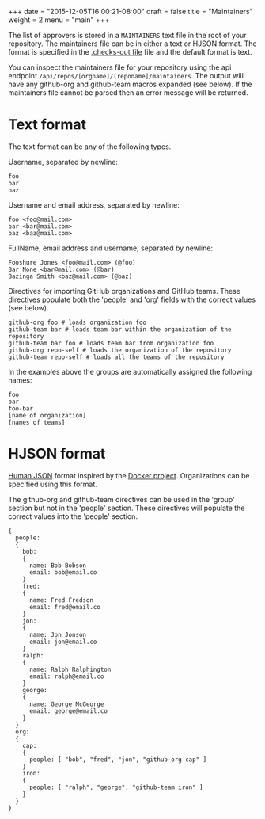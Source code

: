 +++
date = "2015-12-05T16:00:21-08:00"
draft = false
title = "Maintainers"
weight = 2
menu = "main"
+++

The list of approvers is stored in a `MAINTAINERS` text file in the root
of your repository. The maintainers file can be in either a text or HJSON
format. The format is specified in the [.checks-out file](../customize) file
and the default format is text.

You can inspect the maintainers file for your repository using the api endpoint
`/api/repos/[orgname]/[reponame]/maintainers`. The output will have any
github-org and github-team macros expanded (see below). If the maintainers
file cannot be parsed then an error message will be returned.

# Text format

The text format can be any of the following types.

Username, separated by newline:

```
foo
bar
baz
```

Username and email address, separated by newline:

```
foo <foo@mail.com>
bar <bar@mail.com>
baz <baz@mail.com>
```

FullName, email address and username, separated by newline:

```
Fooshure Jones <foo@mail.com> (@foo)
Bar None <bar@mail.com> (@bar)
Bazinga Smith <baz@mail.com> (@baz)
```

Directives for importing GitHub organizations and GitHub teams.
These directives populate both the 'people' and 'org' fields
with the correct values (see below).

```
github-org foo # loads organization foo
github-team bar # loads team bar within the organization of the repository
github-team bar foo # loads team bar from organization foo
github-org repo-self # loads the organization of the repository
github-team repo-self # loads all the teams of the repository
```

In the examples above the groups are automatically assigned the following names:
```
foo
bar
foo-bar
[name of organization]
[names of teams]
```

# HJSON format

[Human JSON](http://hjson.org) format inspired by the [Docker
project](https://github.com/docker/opensource/blob/master/MAINTAINERS).
Organizations can be specified using this format.

The github-org and github-team directives can be used in the 'group' section
but not in the 'people' section. These directives will populate the correct
values into the 'people' section.

```
{
  people:
  {
    bob:
    {
      name: Bob Bobson
      email: bob@email.co
    }
    fred:
    {
      name: Fred Fredson
      email: fred@email.co
    }
    jon:
    {
      name: Jon Jonson
      email: jon@email.co
    }
    ralph:
    {
      name: Ralph Ralphington
      email: ralph@email.co
    }
    george:
    {
      name: George McGeorge
      email: george@email.co
    }
  }
  org:
  {
    cap:
    {
      people: [ "bob", "fred", "jon", "github-org cap" ]
    }
    iron:
    {
      people: [ "ralph", "george", "github-team iron" ]
    }
  }
}
```
